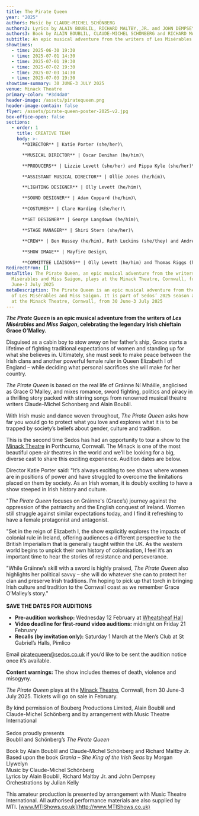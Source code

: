 ```yaml
---
title: The Pirate Queen
year: "2025"
authors: Music by CLAUDE-MICHEL SCHÖNBERG
authors2: Lyrics by ALAIN BOUBLIL, RICHARD MALTBY, JR. and JOHN DEMPSEY
authors3: Book by ALAIN BOUBLIL, CLAUDE-MICHEL SCHÖNBERG and RICHARD MALTBY, JR.
subtitle: An epic musical adventure from the writers of Les Misérables and Miss Saigon
showtimes:
  - time: 2025-06-30 19:30
  - time: 2025-07-01 14:30
  - time: 2025-07-01 19:30
  - time: 2025-07-02 19:30
  - time: 2025-07-03 14:30
  - time: 2025-07-03 19:30
showtime-summary: 30 JUNE-3 JULY 2025
venue: Minack Theatre
primary-color: "#3d4da0"
header-image: /assets/piratequeen.png
header-image-contain: false
flyer: /assets/pirate-queen-poster-2025-v2.jpg
box-office-open: false
sections:
  - order: 1
    title: CREATIVE TEAM
    body: >-
      **DIRECTOR** | Katie Porter (she/her)\

      **MUSICAL DIRECTOR** | Oscar Denihan (he/him)\

      **PRODUCERS** | Lizzie Levett (she/her) and Pippa Kyle (she/her)\

      **ASSISTANT MUSICAL DIRECTOR** | Ollie Jones (he/him)\

      **LIGHTING DESIGNER** | Olly Levett (he/him)\

      **SOUND DESIGNER** | Adam Coppard (he/him)\

      **COSTUMES** | Clare Harding (she/her)\

      **SET DESIGNER** | George Langdown (he/him)\

      **STAGE MANAGER** | Shiri Stern (she/her)\

      **CREW** | Ben Hussey (he/him), Ruth Luckins (she/they) and Andrew Laidlaw (he/him)\

      **SHOW IMAGE** | Mayfire Design\

      **COMMITTEE LIAISONS** | Olly Levett (he/him) and Thomas Riggs (he/him)
RedirectFrom: []
metaTitle: The Pirate Queen, an epic musical adventure from the writers of Les
  Misérables and Miss Saigon, plays at the Minack Theatre, Cornwall, from 30
  June-3 July 2025
metaDescription: The Pirate Queen is an epic musical adventure from the writers
  of Les Misérables and Miss Saigon. It is part of Sedos’ 2025 season and plays
  at the Minack Theatre, Cornwall, from 30 June-3 July 2025
---
```

***The Pirate Queen* is an epic musical adventure from the writers of *Les Misérables* and *Miss Saigon*, celebrating the legendary Irish chieftain Grace O’Malley.**

Disguised as a cabin boy to stow away on her father’s ship, Grace starts a lifetime of fighting traditional expectations of women and standing up for what she believes in. Ultimately, she must seek to make peace between the Irish clans and another powerful female ruler in Queen Elizabeth I of England – while deciding what personal sacrifices she will make for her country. 

*The Pirate Queen* is based on the real life of Gráinne Ní Mháille, anglicised as Grace O’Malley, and mixes romance, sword fighting, politics and piracy in a thrilling story packed with stirring songs from renowned musical theatre writers Claude-Michel Schonberg and Alain Boublil.

With Irish music and dance woven throughout, *The Pirate Queen* asks how far you would go to protect what you love and explores what it is to be trapped by society’s beliefs about gender, culture and tradition.

This is the second time Sedos has had an opportunity to tour a show to the [Minack Theatre](https://minack.com/) in Porthcurno, Cornwall. The Minack is one of the most beautiful open-air theatres in the world and we’ll be looking for a big, diverse cast to share this exciting experience. Audition dates are below.

Director Katie Porter said: "It’s always exciting to see shows where women are in positions of power and have struggled to overcome the limitations placed on them by society. As an Irish woman, it is doubly exciting to have a show steeped in Irish history and culture. 

"*The Pirate Queen* focuses on Gráinne's (Grace’s) journey against the oppression of the patriarchy and the English conquest of Ireland. Women still struggle against similar expectations today, and I find it refreshing to have a female protagonist and antagonist.

"Set in the reign of Elizabeth I, the show explicitly explores the impacts of colonial rule in Ireland, offering audiences a different perspective to the British Imperialism that is generally taught within the UK. As the western world begins to unpick their own history of colonisation, I feel it’s an important time to hear the stories of resistance and perseverance.

"While Gráinne’s skill with a sword is highly praised, *The Pirate Queen* also highlights her political savvy – she will do whatever she can to protect her clan and preserve Irish traditions. I’m hoping to pick up that torch in bringing Irish culture and tradition to the Cornwall coast as we remember Grace O’Malley’s story."\
\
**SAVE THE DATES FOR AUDITIONS**

* **Pre-audition workshop:** Wednesday 12 February at [Wheatsheaf Hall](https://www.sedos.co.uk/venues/wheatsheaf-hall)
* ⁠**Video deadline for first-round video auditions:** midnight on Friday 21 February
* ⁠**Recalls (by invitation only):** Saturday 1 March at the Men’s Club at St Gabriel’s Halls, Pimlico

Email [piratequeen@sedos.co.uk](mailto:piratequeen@sedos.co.uk) if you’d like to be sent the audition notice once it’s available. 

**Content warnings:** The show includes themes of death, violence and misogyny. 

*The Pirate Queen* plays at the [Minack Theatre](https://www.minack.com/), Cornwall, from 30 June-3 July 2025. Tickets will go on sale in February.

By kind permission of Bouberg Productions Limited, Alain Boublil and Claude-Michel Schönberg and by arrangement with Music Theatre International\
\
Sedos proudly presents\
Boublil and Schönberg’s *The Pirate Queen*

Book by Alain Boublil and Claude-Michel Schönberg and Richard Maltby Jr.\
Based upon the book *Grania – She King of the Irish Seas* by Morgan Llywelyn\
Music by Claude-Michel Schönberg\
Lyrics by Alain Boublil, Richard Maltby Jr. and John Dempsey\
Orchestrations by Julian Kelly 

This amateur production is presented by arrangement with Music Theatre International. All authorised performance materials are also supplied by MTI. [www.MTIShows.co.uk](http://www.MTIShows.co.uk)
